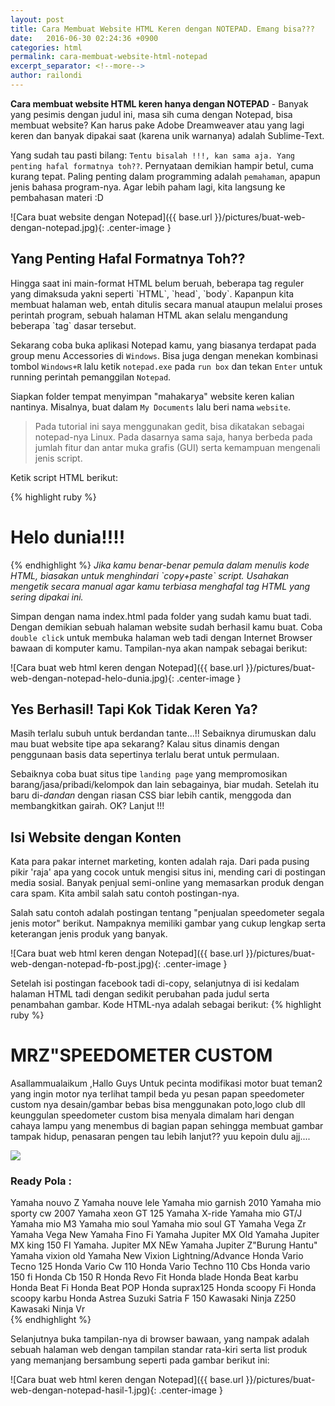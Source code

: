 ```yaml
---
layout: post
title: Cara Membuat Website HTML Keren dengan NOTEPAD. Emang bisa???
date:   2016-06-30 02:24:36 +0900
categories: html
permalink: cara-membuat-website-html-notepad
excerpt_separator: <!--more-->
author: railondi
---
```

<strong>Cara membuat website HTML keren hanya dengan NOTEPAD</strong> - Banyak yang pesimis dengan judul ini, masa sih cuma dengan Notepad, bisa membuat website? Kan harus pake Adobe Dreamweaver atau<!--more--> yang lagi keren dan banyak dipakai saat (karena unik warnanya) adalah Sublime-Text.

Yang sudah tau pasti bilang: `Tentu bisalah !!!, kan sama aja. Yang penting hafal formatnya toh??`. Pernyataan demikian hampir betul, cuma kurang tepat. Paling penting dalam programming adalah `pemahaman`, apapun jenis bahasa program-nya. Agar lebih paham lagi, kita langsung ke pembahasan materi :D

![Cara buat website dengan Notepad]({{ base.url }}/pictures/buat-web-dengan-notepad.jpg){: .center-image }

<h2>Yang Penting Hafal Formatnya Toh??</h2>
Hingga saat ini main-format HTML belum beruah, beberapa tag reguler yang dimaksuda yakni seperti `HTML`, `head`, `body`. Kapanpun kita membuat halaman web, entah ditulis secara manual ataupun melalui proses perintah program, sebuah halaman HTML akan selalu mengandung beberapa `tag` dasar tersebut.

Sekarang coba buka aplikasi Notepad kamu, yang biasanya terdapat pada group menu Accessories di `Windows`. Bisa juga dengan menekan kombinasi tombol `Windows+R` lalu ketik `notepad.exe` pada `run box` dan tekan `Enter` untuk running perintah pemanggilan `Notepad`.

Siapkan folder tempat menyimpan "mahakarya" website keren kalian nantinya. Misalnya, buat dalam `My Documents` lalu beri nama `website`.

<blockquote>
	Pada tutorial ini saya menggunakan gedit, bisa dikatakan sebagai notepad-nya Linux. Pada dasarnya sama saja, hanya berbeda pada jumlah fitur dan antar muka grafis (GUI) serta kemampuan mengenali jenis script.
</blockquote>

Ketik script HTML berikut:

{% highlight ruby %}
<html>
<head>
	<title>Website Keren</title>
</head>
<body>
<h1>Helo dunia!!!!</h1>
</body>
</html>
{% endhighlight %}
<i>Jika kamu benar-benar pemula dalam menulis kode HTML, biasakan untuk menghindari `copy+paste` script. Usahakan mengetik secara manual agar kamu terbiasa menghafal tag HTML yang sering dipakai ini.</i>

Simpan dengan nama index.html pada folder yang sudah kamu buat tadi. Dengan demikian sebuah halaman website sudah berhasil kamu buat. Coba `double click` untuk membuka halaman web tadi dengan Internet Browser bawaan di komputer kamu. Tampilan-nya akan nampak sebagai berikut:

![Cara buat web html keren dengan Notepad]({{ base.url }}/pictures/buat-web-dengan-notepad-helo-dunia.jpg){: .center-image }

<h2>Yes Berhasil! Tapi Kok Tidak Keren Ya?</h2>
Masih terlalu subuh untuk berdandan tante...!! Sebaiknya dirumuskan dalu mau buat website tipe apa sekarang? Kalau situs dinamis dengan penggunaan basis data sepertinya terlalu berat untuk permulaan.

Sebaiknya coba buat situs tipe `landing page` yang mempromosikan barang/jasa/pribadi/kelompok dan lain sebagainya, biar mudah. Setelah itu baru di-<i>dandan</i> dengan riasan CSS biar lebih cantik, menggoda dan membangkitkan gairah. OK? Lanjut !!!

<h2>Isi Website dengan Konten</h2>
Kata para pakar internet marketing, konten adalah raja. Dari pada pusing pikir 'raja' apa yang cocok untuk mengisi situs ini, mending cari di postingan media sosial. Banyak penjual semi-online yang memasarkan produk dengan cara spam. Kita ambil salah satu contoh postingan-nya.

Salah satu contoh adalah postingan tentang "penjualan speedometer segala jenis motor" berikut. Nampaknya memiliki gambar yang cukup lengkap serta keterangan jenis produk yang banyak.

![Cara buat web html keren dengan Notepad]({{ base.url }}/pictures/buat-web-dengan-notepad-fb-post.jpg){: .center-image }

Setelah isi postingan facebook tadi di-copy, selanjutnya di isi kedalam halaman HTML tadi dengan sedikit perubahan pada judul serta penambahan gambar. Kode HTML-nya adalah sebagai berikut:
{% highlight ruby %}
<html>
<head>
	<title>Website Keren</title>
<style type="text/css">
img{border-radius:5%;}
</style>
</head>
<body>
<div class="isi">

<h1>MRZ"SPEEDOMETER CUSTOM</h1>

<p>
Asallammualaikum ,Hallo Guys Untuk pecinta modifikasi motor buat teman2 yang ingin motor nya terlihat tampil beda yu pesan papan speedometer custom nya desain/gambar bebas bisa menggunakan poto,logo club dll keunggulan speedometer custom bisa menyala dimalam hari dengan cahaya lampu yang menembus di bagian papan sehingga membuat gambar tampak hidup, penasaran pengen tau lebih lanjut?? yuu kepoin dulu ajj....
</p>
<img src="speedometer.jpg" />
<h3>Ready Pola :</h3>

<div class="list">
Yamaha nouvo Z
Yamaha nouve lele
Yamaha mio garnish 2010
Yamaha mio sporty cw 2007
Yamaha xeon GT 125
Yamaha X-ride
Yamaha mio GT/J
Yamaha mio M3
Yamaha mio soul
Yamaha mio soul GT
Yamaha Vega Zr
Yamaha Vega New
Yamaha Fino Fi
Yamaha Jupiter MX Old
Yamaha Jupiter MX king 150 FI
Yamaha. Jupiter MX NEw
Yamaha Jupiter Z"Burung Hantu"
Yamaha vixion old
Yamaha New Vixion Lightning/Advance
Honda Vario Tecno 125
Honda Vario Cw 110
Honda Vario Techno 110 Cbs
Honda vario 150 fi
Honda Cb 150 R
Honda Revo Fit
Honda blade
Honda Beat karbu
Honda Beat Fi
Honda Beat POP
Honda suprax125
Honda scoopy Fi
Honda scoopy karbu
Honda Astrea
Suzuki Satria F 150
Kawasaki Ninja Z250
Kawasaki Ninja Vr
</div>

</div>
</body>
</html>
{% endhighlight %}


Selanjutnya buka tampilan-nya di browser bawaan, yang nampak adalah sebuah halaman web dengan tampilan standar rata-kiri serta list produk yang memanjang bersambung seperti pada gambar berikut ini:

![Cara buat web html keren dengan Notepad]({{ base.url }}/pictures/buat-web-dengan-notepad-hasil-1.jpg){: .center-image }

<!--
ambil contoh konten posting jual barang dari facebook ubah jadi landing page
endi gunawan
Sukabumi, Indonesia
MRZ"SPEEDOMETER CUSTOM

Asallammualaikum ,Hallo Guys Untuk pecinta modifikasi motor buat teman2 yang ingin motor nya terlihat tampil beda yu pesan papan speedometer custom nya desain/gambar bebas bisa menggunakan poto,logo club dll keunggulan speedometer custom bisa menyala dimalam hari dengan cahaya lampu yang menembus di bagian papan sehingga membuat gambar tampak hidup, penasaran pengen tau lebih lanjut?? yuu kepoin dulu ajj....
Ready Pola :
Yamaha nouvo Z
Yamaha nouve lele
Yamaha mio garnish 2010
Yamaha mio sporty cw 2007
Yamaha xeon GT 125
Yamaha X-ride
Yamaha mio GT/J
Yamaha mio M3
Yamaha mio soul
Yamaha mio soul GT
Yamaha Vega Zr
Yamaha Vega New
Yamaha Fino Fi
Yamaha Jupiter MX Old
Yamaha Jupiter MX king 150 FI
Yamaha. Jupiter MX NEw
Yamaha Jupiter Z"Burung Hantu"
Yamaha vixion old
Yamaha New Vixion Lightning/Advance
Honda Vario Tecno 125
Honda Vario Cw 110
Honda Vario Techno 110 Cbs
Honda vario 150 fi
Honda Cb 150 R
Honda Revo Fit
Honda blade
Honda Beat karbu
Honda Beat Fi
Honda Beat POP
Honda suprax125
Honda scoopy Fi
Honda scoopy karbu
Honda Astrea
Suzuki Satria F 150
Kawasaki Ninja Z250
Kawasaki Ninja Vr

Untuk Konsultasi Silahkan Hubungi
Call/SmS : 08126193905 / 081391181893
Pin BBM. : 57A71A05

Alamat Jelas : Kp Raweuy Utara Rt 04/06 Desa Sukakarya Kec Warudoyong Kota Sukabumi.

Terimakasih Telah Menyimak dengan baik
Salam Modifikasi INDONESIA, MRZ Speedometer Custom, Have a Nice Day 
-->